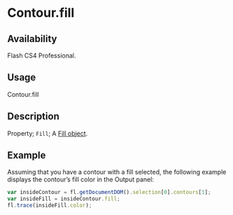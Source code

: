 # Contour.fill

## Availability

Flash CS4 Professional.

## Usage

Contour.fill

## Description

Property; `Fill`; A [Fill object](../Fill_object/Fill_summary.md).

## Example

Assuming that you have a contour with a fill selected, the following example displays the contour’s fill color in the Output panel:

```javascript
var insideContour = fl.getDocumentDOM().selection[0].contours[1];
var insideFill = insideContour.fill;
fl.trace(insideFill.color);
```
